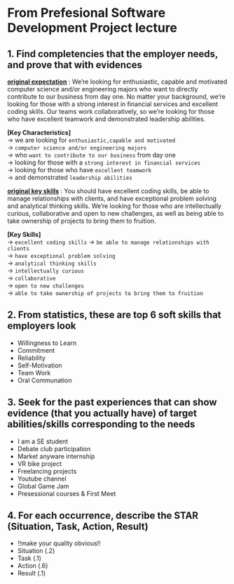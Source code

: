 # From Prefesional Software Development Project lecture


## 1. Find completencies that the employer needs, and prove that with evidences  
    
[**original expectation**](https://careers.jpmorgan.com/careers/global/en/programs/software-engineer-summer) : We’re looking for enthusiastic, capable and motivated computer science and/or engineering majors who want to directly contribute to our business from day one. No matter your background, we’re looking for those with a strong interest in financial services and excellent coding skills. Our teams work collaboratively, so we’re looking for those who have excellent teamwork and demonstrated leadership abilities.  

**[Key Characteristics]**  
-> we are looking for `enthusiastic,capable and motivated`  
-> `computer science and/or engineering majors`  
-> who `want to contribute to our business` from day one  
-> looking for those with a `strong interest in financial services`  
-> looking for those who have `excellent teamwork`  
-> and demonstrated `leadership abilities`  
  
[**original key skills**](https://careers.jpmorgan.com/careers/global/en/programs/software-engineer-summer) : You should have excellent coding skills, be able to manage relationships with clients, and have exceptional problem solving and analytical thinking skills. We’re looking for those who are intellectually curious, collaborative and open to new challenges, as well as being able to take ownership of projects to bring them to fruition.  
  
**[Key Skills]**  
-> `excellent coding skills`
-> `be able to manage relationships with clients`  
-> `have exceptional problem solving`  
-> `analytical thinking skills`  
-> `intellectually curious`  
-> `collaborative`  
-> `open to new challenges`  
-> `able to take ownership of projects to bring them to fruition`  
    
## 2. From statistics, these are top 6 soft skills that employers look
- Willingness to Learn
- Commitment
- Reliability
- Self-Motivation
- Team Work
- Oral Communation
  
## 3. Seek for the past experiences that can show evidence (that you actually have) of target abilities/skills corresponding to the needs
- I am a SE student
- Debate club participation
- Market anyware internship
- VR bike project
- Freelancing projects
- Youtube channel  
- Global Game Jam
- Presessional courses & First Meet

## 4. For each occurrence, describe the STAR (Situation, Task, Action, Result)
- !!make your quality obvious!!
- Situation (.2)
- Task (.1)
- Action (.6)
- Result (.1)

